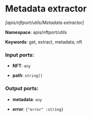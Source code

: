 # Metadata extractor

_[apis/nftport/utils/Metadata extractor]_

__Namespace__: apis/nftport/utils

__Keywords__: get, extract, metadata, nft

### Input ports:

* __NFT__: ` any `


* __path__: ` string[] `

### Output ports:

* __metadata__: ` any `


* __error__: ` {"error" :string} `

